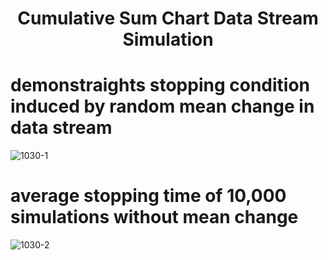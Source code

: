 <h1 align="center"> Cumulative Sum Chart Data Stream Simulation </h1>

# demonstraights stopping condition induced by random mean change in data stream 
![1030-1](https://github.com/user-attachments/assets/ce69170f-37ef-4a82-9293-b1952546ca4a)

# average stopping time of 10,000 simulations without mean change 
![1030-2](https://github.com/user-attachments/assets/468baf49-3ff7-4ad5-852e-6b00853e9afc)
